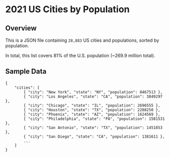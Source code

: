 
# 2021 US Cities by Population

## Overview

This is a JSON file containing `28,883` US cities and populations, sorted by population.

In total, this list covers 81% of the U.S. population (~269.9 million total).

## Sample Data

```
{
    "cities": [
        { "city": "New York", "state": "NY", "population": 8467513 },
        { "city": "Los Angeles", "state": "CA", "population": 3849297 },
        { "city": "Chicago", "state": "IL", "population": 2696555 },
        { "city": "Houston", "state": "TX", "population": 2288250 },
        { "city": "Phoenix", "state": "AZ", "population": 1624569 },
        { "city": "Philadelphia", "state": "PA", "population": 1581531 },
        { "city": "San Antonio", "state": "TX", "population": 1451853 },
        { "city": "San Diego", "state": "CA", "population": 1381611 },
        ...
    ]
}
```



